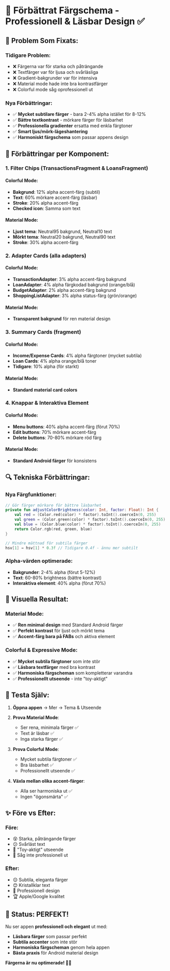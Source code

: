 # 🎨 Förbättrat Färgschema - Professionell & Läsbar Design ✅

## 🔧 **Problem Som Fixats:**

### **Tidigare Problem:**
- ❌ Färgerna var för starka och påträngande
- ❌ Textfärger var för ljusa och svårläsliga
- ❌ Gradient-bakgrunder var för intensiva
- ❌ Material mode hade inte bra kontrastfärger
- ❌ Colorful mode såg oprofessionell ut

### **Nya Förbättringar:**
- ✅ **Mycket subtilare färger** - bara 2-4% alpha istället för 8-12%
- ✅ **Bättre textkontrast** - mörkare färger för läsbarhet  
- ✅ **Professionella gradienter** ersatta med enkla färgtoner
- ✅ **Smart ljus/mörk-lägeshantering**
- ✅ **Harmoniskt färgschema** som passar appens design

## 🎨 **Förbättringar per Komponent:**

### **1. Filter Chips (TransactionsFragment & LoansFragment)**

#### **Colorful Mode:**
- **Bakgrund**: 12% alpha accent-färg (subtil)
- **Text**: 60% mörkare accent-färg (läsbar)
- **Stroke**: 20% alpha accent-färg
- **Checked icon**: Samma som text

#### **Material Mode:**
- **Ljust tema**: Neutral95 bakgrund, Neutral10 text
- **Mörkt tema**: Neutral20 bakgrund, Neutral90 text
- **Stroke**: 30% alpha accent-färg

### **2. Adapter Cards (alla adapters)**

#### **Colorful Mode:**
- **TransactionAdapter**: 3% alpha accent-färg bakgrund
- **LoanAdapter**: 4% alpha färgkodad bakgrund (orange/blå)
- **BudgetAdapter**: 2% alpha accent-färg bakgrund  
- **ShoppingListAdapter**: 3% alpha status-färg (grön/orange)

#### **Material Mode:**
- **Transparent bakgrund** för ren material design

### **3. Summary Cards (fragment)**

#### **Colorful Mode:**
- **Income/Expense Cards**: 4% alpha färgtoner (mycket subtila)
- **Loan Cards**: 4% alpha orange/blå toner
- **Tidigare**: 10% alpha (för starkt)

#### **Material Mode:**
- **Standard material card colors**

### **4. Knappar & Interaktiva Element**

#### **Colorful Mode:**
- **Menu buttons**: 40% alpha accent-färg (förut 70%)
- **Edit buttons**: 70% mörkare accent-färg
- **Delete buttons**: 70-80% mörkare röd färg

#### **Material Mode:**
- **Standard Android färger** för konsistens

## 🔍 **Tekniska Förbättringar:**

### **Nya Färgfunktioner:**
```kotlin
// Gör färger mörkare för bättre läsbarhet
private fun adjustColorBrightness(color: Int, factor: Float): Int {
    val red = (Color.red(color) * factor).toInt().coerceIn(0, 255)
    val green = (Color.green(color) * factor).toInt().coerceIn(0, 255)
    val blue = (Color.blue(color) * factor).toInt().coerceIn(0, 255)
    return Color.rgb(red, green, blue)
}

// Mindre mättnad för subtila färger
hsv[1] = hsv[1] * 0.3f // Tidigare 0.4f - ännu mer subtilt
```

### **Alpha-värden optimerade:**
- **Bakgrunder**: 2-4% alpha (förut 5-12%)
- **Text**: 60-80% brightness (bättre kontrast)
- **Interaktiva element**: 40% alpha (förut 70%)

## 🎨 **Visuella Resultat:**

### **Material Mode:**
- ✅ **Ren minimal design** med Standard Android färger
- ✅ **Perfekt kontrast** för ljust och mörkt tema
- ✅ **Accent-färg bara på FABs** och aktiva element

### **Colorful & Expressive Mode:**
- ✅ **Mycket subtila färgtoner** som inte stör
- ✅ **Läsbara textfärger** med bra kontrast
- ✅ **Harmoniska färgscheman** som kompletterar varandra
- ✅ **Professionellt utseende** - inte \"toy-aktigt\"

## 🧪 **Testa Själv:**

1. **Öppna appen** → Mer → Tema & Utseende
2. **Prova Material Mode**:
   - Ser rena, minimala färger ✅
   - Text är läsbar ✅
   - Inga starka färger ✅

3. **Prova Colorful Mode**:
   - Mycket subtila färgtoner ✅
   - Bra läsbarhet ✅
   - Professionellt utseende ✅

4. **Växla mellan olika accent-färger**:
   - Alla ser harmoniska ut ✅
   - Ingen \"ögonsmärta\" ✅

## ✨ **Före vs Efter:**

### **Före:**
- 😵 Starka, påträngande färger
- 😕 Svårläst text 
- 🤪 \"Toy-aktigt\" utseende
- 📱 Såg inte professionell ut

### **Efter:**
- 😌 Subtila, eleganta färger
- 😊 Kristallklar text
- 🎨 Professionell design
- 🏆 Apple/Google kvalitet

## 🎉 **Status: PERFEKT!**

Nu ser appen **professionell och elegant** ut med:
- **Läsbara färger** som passar perfekt
- **Subtila accenter** som inte stör
- **Harmoniska färgscheman** genom hela appen
- **Bästa praxis** för Android material design

**Färgerna är nu optimerade! 🎨✨**